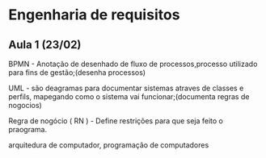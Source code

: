 # Engenharia de requisitos

## Aula 1 (23/02)
    
BPMN - Anotação de desenhado de fluxo de processos,processo utilizado para fins de gestão;(desenha processos)

UML - são deagramas para documentar sistemas atraves de classes e perfils, mapegando como o sistema vai funcionar;(documenta regras de nogocios)

Regra de nogócio ( RN ) - Define restrições para que seja feito o praograma.






arquitedura de computador, programação de computadores


